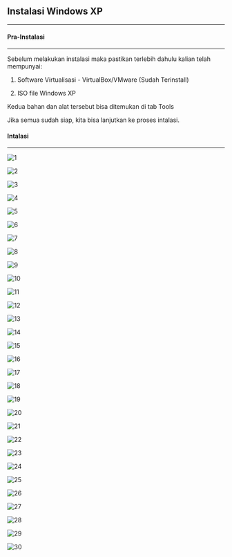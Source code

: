 ## Instalasi Windows XP
---

#### Pra-Instalasi
___

Sebelum melakukan instalasi maka pastikan terlebih dahulu kalian telah mempunyai:

 1. Software Virtualisasi - VirtualBox/VMware (Sudah Terinstall)

 2. ISO file Windows XP

Kedua bahan dan alat tersebut bisa ditemukan di tab Tools

Jika semua sudah siap, kita bisa lanjutkan ke proses intalasi.

#### Intalasi
___

![1](/public/assets/XP2.png)

![2](/public/assets/XP%20(2).png)

![3](/public/assets/XP%20(3).png)

![4](/public/assets/XP%20(4).png)

![5](/public/assets/XP%20(5).png)

![6](/public/assets/XP%20(6).png)

![7](/public/assets/XP%20(7).png)

![8](/public/assets/XP%20(8).png)

![9](/public/assets/XP%20(9).png)

![10](/public/assets/XP%20(10).png)

![11](/public/assets/XP%20(11).png)

![12](/public/assets/XP%20(12).png)

![13](/public/assets/XP%20(13).png)

![14](/public/assets/XP%20(14).png)

![15](/public/assets/XP%20(15).png)

![16](/public/assets/XP%20(16).png)

![17](/public/assets/XP%20(17).png)

![18](/public/assets/XP%20(18).png)

![19](/public/assets/XP%20(19).png)

![20](/public/assets/XP%20(20).png)

![21](/public/assets/XP%20(21).png)

![22](/public/assets/XP%20(22).png)

![23](/public/assets/XP%20(23).png)

![24](/public/assets/XP%20(24).png)

![25](/public/assets/XP%20(25).png)

![26](/public/assets/XP%20(26).png)

![27](/public/assets/XP%20(27).png)

![28](/public/assets/XP%20(28).png)

![29](/public/assets/XP%20(29).png)

![30](/public/assets/XP%20(30).png)